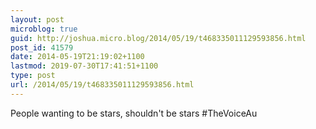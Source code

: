 ```yaml
---
layout: post
microblog: true
guid: http://joshua.micro.blog/2014/05/19/t468335011129593856.html
post_id: 41579
date: 2014-05-19T21:19:02+1100
lastmod: 2019-07-30T17:41:51+1100
type: post
url: /2014/05/19/t468335011129593856.html
---
```

People wanting to be stars, shouldn't be stars #TheVoiceAu
